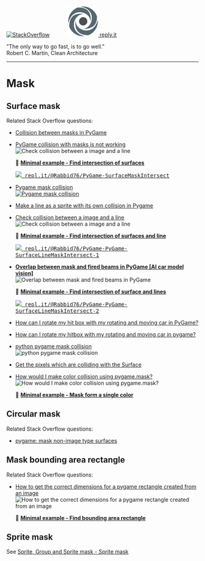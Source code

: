 [![StackOverflow](https://stackexchange.com/users/flair/7322082.png)](https://stackoverflow.com/users/5577765/rabbid76?tab=profile) &nbsp;&nbsp;&nbsp;&nbsp;&nbsp;&nbsp;&nbsp;&nbsp;&nbsp;&nbsp; [![reply.it](../../resource/logo/Repl_it_logo_80.png) reply.it](https://repl.it/repls/folder/PyGame%20Examples)

"The only way to go fast, is to go well."  
Robert C. Martin, Clean Architecture

---

# Mask

## Surface mask

Related Stack Overflow questions:

- [Collision between masks in PyGame](https://stackoverflow.com/questions/55817422/collision-between-masks-in-pygame/55818093#55818093)  
- [PyGame collision with masks is not working](https://stackoverflow.com/questions/57455811/pygame-collision-with-masks-is-not-working/57499484#57499484)
  ![Check collision between a image and a line](https://i.stack.imgur.com/gEqXr.gif)

  :scroll: **[Minimal example - Find intersection of surfaces](../../examples/minimal_examples/pygame_minimal_mask_intersect_surface.py)**

  <kbd>[![](https://i.stack.imgur.com/5jD0C.png) repl.it/@Rabbid76/PyGame-SurfaceMaskIntersect](https://repl.it/@Rabbid76/PyGame-SurfaceMaskIntersect#main.py)</kbd>

- [Pygame mask collision](https://stackoverflow.com/questions/60077813/pygame-mask-collision/60078039#60078039)  
  [![Pygame mask collision](https://i.stack.imgur.com/fiLMi.gif)](https://stackoverflow.com/questions/60077813/pygame-mask-collision/60078039#60078039)  

- [Make a line as a sprite with its own collision in Pygame](https://stackoverflow.com/questions/34456195/make-a-line-as-a-sprite-with-its-own-collision-in-pygame/65324946#65324946)  
- [Check collision between a image and a line](https://stackoverflow.com/questions/58662215/check-collision-between-a-image-and-a-line-pygame/58662648#58662648)  
  ![Check collision between a image and a line](https://i.stack.imgur.com/tMq2i.gif)

  :scroll: **[Minimal example - Find intersection of surfaces and line](../../examples/minimal_examples/pygame_minimal_mask_intersect_surface_line_1.py)**

  <kbd>[![](https://i.stack.imgur.com/5jD0C.png) repl.it/@Rabbid76/PyGame-PyGame-SurfaceLineMaskIntersect-1](https://repl.it/@Rabbid76/PyGame-SurfaceLineMaskIntersect-1#main.py)</kbd>

- **[Overlap between mask and fired beams in PyGame [AI car model vision]](https://stackoverflow.com/questions/62008457/overlap-between-mask-and-fired-beams-in-pygame-ai-car-model-vision/62082726#62082726)**  
  ![Overlap between mask and fired beams in PyGame](https://i.stack.imgur.com/YyFbN.gif)  

  :scroll: **[Minimal example - Find intersection of surface and lines](../../examples/minimal_examples/pygame_minimal_mask_intersect_surface_line_2.py)**

  <kbd>[![](https://i.stack.imgur.com/5jD0C.png) repl.it/@Rabbid76/PyGame-PyGame-SurfaceLineMaskIntersect-2](https://repl.it/@Rabbid76/PyGame-SurfaceLineMaskIntersect-2#main.py)</kbd>

- [How can I rotate my hit box with my rotating and moving car in PyGame?](https://stackoverflow.com/questions/62974678/how-can-i-rotate-my-hitbox-with-my-rotating-and-moving-car-in-pygame/62976825#62976825)

- [How can I rotate my hitbox with my rotating and moving car in pygame?](https://stackoverflow.com/questions/62974678/how-can-i-rotate-my-hitbox-with-my-rotating-and-moving-car-in-pygame/62976825#62976825)

- [python pygame mask collision](https://stackoverflow.com/questions/59595874/python-pygame-mask-collision/59598297#59598297)  
  ![python pygame mask collision](https://i.stack.imgur.com/vSuGD.gif)

- [Get the pixels which are colliding with the Surface](https://stackoverflow.com/questions/20715211/get-the-pixels-which-are-colliding-with-the-surface/65408358#65408358)

- [How would I make color collision using pygame.mask?](https://stackoverflow.com/questions/65981815/how-would-i-make-color-collision-using-pygame-mask/65982315#65982315)  
  ![How would I make color collision using pygame.mask?](https://i.stack.imgur.com/YT515.png)

  :scroll: **[Minimal example - Mask form a single color](../../examples/minimal_examples/pygame_minimal_mask_from_color.py)**

## Circular mask

Related Stack Overflow questions:

- [pygame: mask non-image type surfaces](https://stackoverflow.com/questions/65455888/pygame-mask-non-image-type-surfaces/65455939#65455939)
## Mask bounding area rectangle

Related Stack Overflow questions:

- [How to get the correct dimensions for a pygame rectangle created from an image](https://stackoverflow.com/questions/65361582/how-to-get-the-correct-dimensions-for-a-pygame-rectangle-created-from-an-image/65361896#65361896)  
  ![How to get the correct dimensions for a pygame rectangle created from an image](https://i.stack.imgur.com/h0WGn.png)

  :scroll: **[Minimal example - Find bounding area rectangle](../../examples/minimal_examples/pygame_minimal_mask_bounding_area_rectangle.py)**

## Sprite mask

See [Sprite, Group and Sprite mask - Sprite mask](pygame_sprite_and_sprite_mask.md)